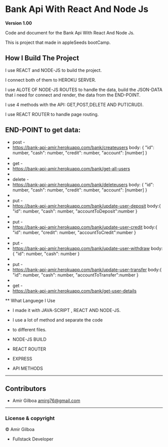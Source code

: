 # Bank Api With React And Node Js

**Version 1.00**

Code and document for the Bank Api With React And Node Js.

This is project that made in appleSeeds bootCamp.

## How I Build The Project

I use REACT and NODE-JS to build the project.

I connect both of them to HEROKU SERVER.

I use ALOTE OF NODE-JS ROUTES to handle the data,
build the JSON-DATA that i need for connect and render,
the data from the END-POINT.

I use 4 methods with the API: GET,POST,DELETE AND PUT(CRUD).

I use REACT ROUTER to handle page routing.

## END-POINT to get data:

- post -
- https://bank-api-amir.herokuapp.com/bank/createusers
  body: {
  "id": number,
  "cash": number,
  "credit": number,
  "account": [number]
  }
-
- get -
- https://bank-api-amir.herokuapp.com/bank/get-all-users
-
- delete -
- https://bank-api-amir.herokuapp.com/bank/deleteusers
  body: {
  "id": number,
  "cash": number,
  "credit": number,
  "account": [number]
  }
-
- put -
- https://bank-api-amir.herokuapp.com/bank/update-user-deposit
  body:{
  "id": number,
  "cash": number,
  "accountToDeposit":number
  }
-
- put -
- https://bank-api-amir.herokuapp.com/bank/update-user-credit
  body:{
  "id": number,
  "credit": number,
  "accountToCredit":number
  }
-
- put -
- https://bank-api-amir.herokuapp.com/bank/update-user-withdraw
  body:{
  "id": number,
  "cash": number
  }
-
- put -
- https://bank-api-amir.herokuapp.com/bank/update-user-transfer
  body:{
  "id": number,
  "cash": number,
  "accountToTransfer":number
  }
-
- get -
- https://bank-api-amir.herokuapp.com/bank/get-user-details

\*\* What Languege I Use

- I made it with JAVA-SCRIPT , REACT AND NODE-JS.
- I use a lot of method and separate the code
- to different files.

- NODE-JS BUILD
- REACT ROUTER
- EXPRESS
- API METHODS

---

## Contributors

- Amir Gilboa <amirg76@gmail.com>

---

### License & copyright

© Amir Gilboa

- Fullstack Developer
